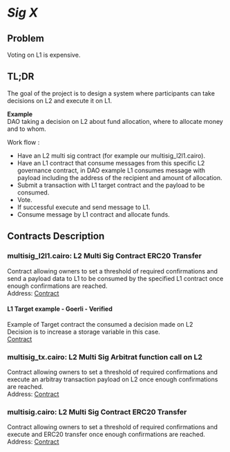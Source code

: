 # *Sig X*


## Problem
Voting on L1 is expensive.

## TL;DR
The goal of the project is to design a system where participants can take decisions on L2 and execute it on L1. </br>

**Example** </br>
DAO taking a decision on L2 about fund allocation, where to allocate money and to whom. </br>

Work flow :
- Have an L2 multi sig contract (for example our multisig_l2l1.cairo).
- Have an L1 contract that consume messages from this specific L2 governance contract, in DAO example L1 consumes message with payload including the address of the recipient and amount of allocation.
- Submit a transaction with L1 target contract and the payload to be consumed.
- Vote.
- If successful execute and send message to L1.
- Consume message by L1 contract and allocate funds.

## Contracts Description

### multisig_l2l1.cairo: L2 Multi Sig Contract ERC20 Transfer
Contract allowing owners to set a threshold of required confirmations and send a payload data to L1 to be consumed by the specified L1 contract once enough confirmations are reached. </br>
Address: [Contract](https://goerli.voyager.online/contracts/0x01470297d544ad1f338376f77cad34ff6cc03b5fa89e5c952d437ca5f7194044) </br>

#### L1 Target example  - Goerli - Verified
Example of Target contract the consumed a decision made on L2 </br>
Decision is to increase a storage variable in this case. </br>
[Contract](https://goerli.etherscan.io/address/0xf18a5b57d9848cd8ae8c3ce044dae95ac93bd039#readContract)


### multisig_tx.cairo: L2 Multi Sig Arbitrat function call on L2
Contract allowing owners to set a threshold of required confirmations and execute an arbitray transaction payload on L2 once enough confirmations are reached. </br>
Address: [Contract](https://goerli.voyager.online/contracts/0x00145f47b4ad5da8d201d4f2a651a28b11b26baa33634cb55f0b94c0d416edfb) </br>


### multisig.cairo: L2 Multi Sig Contract ERC20 Transfer
Contract allowing owners to set a threshold of required confirmations and execute and ERC20 transfer once enough confirmations are reached.  </br>
Address: [Contract](https://goerli.voyager.online/contracts/0x056ead718904883267826c62fd9d29f8c1d7b6287f648cd5d9cafd1de22334e2) </br>
